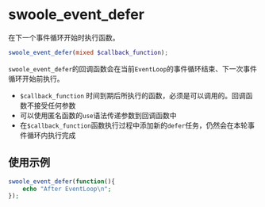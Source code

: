 # swoole_event_defer

在下一个事件循环开始时执行函数。
```php
swoole_event_defer(mixed $callback_function);
```
`swoole_event_defer`的回调函数会在当前`EventLoop`的事件循环结束、下一次事件循环开始前执行。

* `$callback_function` 时间到期后所执行的函数，必须是可以调用的。回调函数不接受任何参数
* 可以使用匿名函数的`use`语法传递参数到回调函数中
* 在`$callback_function`函数执行过程中添加新的`defer`任务，仍然会在本轮事件循环内执行完成

使用示例
----
```php
swoole_event_defer(function(){
    echo "After EventLoop\n";
});
```